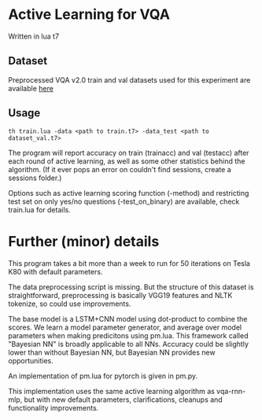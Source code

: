 # Active Learning for VQA

Written in lua t7

## Dataset

Preprocessed VQA v2.0 train and val datasets used for this experiment are available [here](https://www.dropbox.com/s/sj08pqkjbzpza3j/balanced_vqa.zip?dl=0)

## Usage

```
th train.lua -data <path to train.t7> -data_test <path to dataset_val.t7>
```

The program will report accuracy on train (trainacc) and val (testacc) after each round of active learning, as well as some other statistics behind the algorithm. (If it ever pops an error on couldn't find sessions, create a sessions folder.)

Options such as active learning scoring function (-method) and restricting test set on only yes/no questions (-test_on_binary) are available, check train.lua for details.

# Further (minor) details

This program takes a bit more than a week to run for 50 iterations on Tesla K80 with default parameters.

The data preprocessing script is missing. But the structure of this dataset is straightforward, preprocessing is basically VGG19 features and NLTK tokenize, so could use improvements.

The base model is a LSTM+CNN model using dot-product to combine the scores. We learn a model parameter generator, and average over model parameters when making predicitons using pm.lua. This framework called "Bayesian NN" is broadly applicable to all NNs. Accuracy could be slightly lower than without Bayesian NN, but Bayesian NN provides new opportunities. 

An implementation of pm.lua for pytorch is given in pm.py.

This implementation uses the same active learning algorithm as vqa-rnn-mlp, but with new default parameters, clarifications, cleanups and functionality improvements.
